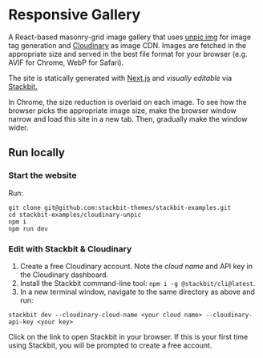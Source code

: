 # Responsive Gallery

A React-based masonry-grid image gallery that uses [unpic
img](https://github.com/ascorbic/unpic-img) for image tag generation and
[Cloudinary](https://cloudinary.com/) as image CDN. Images are fetched in
the appropriate size and served in the best file format for your browser
(e.g.  AVIF for Chrome, WebP for Safari).

The site is statically generated with [Next.js](https://nextjs.org/) and
*visually editable* via [Stackbit.](https://www.stackbit.com/)

In Chrome, the size reduction is overlaid on each image. To see how the
browser picks the appropriate image size, make the browser window narrow
and load this site in a new tab. Then, gradually make the window wider.

## Run locally

### Start the website

Run:

```shell
git clone git@github.com:stackbit-themes/stackbit-examples.git
cd stackbit-examples/cloudinary-unpic
npm i
npm run dev
```

### Edit with Stackbit & Cloudinary

1. Create a free Cloudinary account. Note the _cloud name_ and API key in the Cloudinary dashboard.
1. Install the Stackbit command-line tool: `npm i -g @stackbit/cli@latest`.
1. In a new terminal window, navigate to the same directory as above and run:

```shell
stackbit dev --cloudinary-cloud-name <your cloud name> --cloudinary-api-key <your key>
```

Click on the link to open Stackbit in your browser. If this is your first time using Stackbit, you will be prompted to create a free account.

